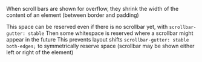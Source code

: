 When scroll bars are shown for overflow, they shrink the width of the content of an element (between border and padding)

This space can be reserved even if there is no scrollbar yet, with `scrollbar-gutter: stable`
Then some whitespace is reserved where a scrollbar might appear in the future
This prevents layout shifts
`scrollbar-gutter: stable both-edges;` to symmetrically reserve space (scrollbar may be shown either left or right of the element)
